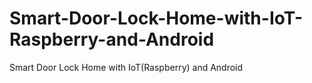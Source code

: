 # Smart-Door-Lock-Home-with-IoT-Raspberry-and-Android
Smart Door Lock Home with IoT(Raspberry) and Android
